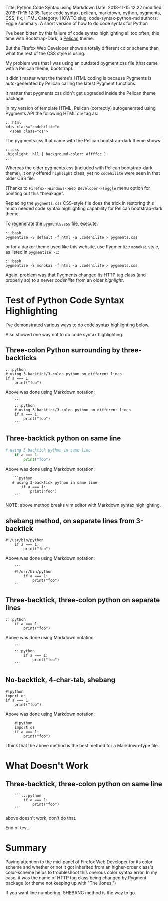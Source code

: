 Title: Python Code Syntax using Markdown
Date: 2018-11-15 12:22
modified: 2018-11-15 12:35
Tags: code syntax, pelican, markdown, python, pygments, CSS, fix, HTML
Category: HOWTO
slug: code-syntax-python-md
authors: Eggie
summary: A short version of how to do code syntax for Python


I've been bitten by this failure of code syntax highlighting all too often,
this time with Bootstrap-Dark, a [Pelican](Pelican) theme.

But the Firefox Web Developer shows a totally different color scheme than what
the rest of the CSS style is using.


My problem was that I was using an outdated pygment.css file
(that came with a Pelican theme, bootstrap).

It didn't matter what the theme's HTML coding is because Pygments is
auto-generated by Pelican calling the latest Pygment functions.

It matter that pygments.css didn't get upgraded inside the Pelican theme
package.

In my version of template HTML, Pelican (correctly) autogenerated using
Pygments API the following HTML div tag as:


    :::html
    <div class="codehilite">
      <span class="c1">

The pygments.css that came with the Pelican bootstrap-dark theme shows:

    :::css
    .highlight .hll { background-color: #ffffcc }
    ...

Whereas the older pygments.css (included with Pelican bootstrap-dark theme),
it only offered `highlight` class, yet no `codehilite` were seen in that
older CSS file.

(Thanks to `Firefox->Windows->Web Developer->Toggle` menu option for
pointing out this "breakage".

Replacing the `pygments.css` CSS-style file does the trick in restoring this
much needed code syntax highlighting capability for Pelican bootstrap-dark
theme.

To regenerate the `pygments.css` file, execute:

    :::bash
    pygmentize -S default -f html -a .codehilite > pygments.css

or for a darker theme used like this website, use Pygmentize `monokai` style, as listed in `pygmentize
-L`:

    :::bash
    pygmentize -S monokai -f html -a .codehilite > pygments.css


Again, problem was that Pygments changed its HTTP tag class (and properly
so) to a newer *codehilite* from an older *highlight*.


Test of Python Code Syntax Highlighting
=======================================

I've demonstrated various ways to do code syntax highlighting below.

Also showed one way not to do code syntax highlighting.

Three-colon Python surrounding by three-backticks
-------------------------------------------------

```
:::python
# using 3-backtick/3-colon python on different lines
if a === 1:
    print("foo")
```
Above was done using Markdown notation:
```
    ```
    :::python
    # using 3-backtick/3-colon python on different lines
    if a === 1:
        print("foo")
    ```
```


Three-backtick python on same line
----------------------------------

```python
# using 3-backtick python in same line
    if a === 1:
        print("foo")
```

Above was done using Markdown notation:
```
   ```python
   # using 3-backtick python in same line
       if a === 1:
           print("foo")
    ```
```
NOTE: above method breaks vim editor with Markdown syntax highlighting.


shebang method, on separate lines from 3-backtick
-------------------------------------------------

```
#!/usr/bin/python
    if a === 1:
        print("foo")

```
Above was done using Markdown notation:
```
    ```
    #!/usr/bin/python
        if a === 1:
            print("foo")
    ```
```

Three-backtick, three-colon python on separate lines
----------------------------------------------------

```
:::python
    if a === 1:
        print("foo")

```
Above was done using Markdown notation:
```
    ```
    :::python
        if a === 1:
            print("foo")
    ```
```

No-backtick, 4-char-tab, shebang
--------------------------------

    #!python
    import os
    if a === 1:
        print("foo")

Above was done using Markdown notation:

```
    #!python
    import os
    if a === 1:
        print("foo")
```

I think that the above method is the best method for a Markdown-type file.

What Doesn't Work
=================

Three-backtick, three-colon python on same line
-----------------------------------------------

```
    ```:::python
        if a === 1:
            print("foo")
    ```
```
above doesn't work, don't do that.


End of test.

Summary
=======

Paying attention to the mid-panel of Firefox Web Developer for its color scheme
and whether or not it got inherited from an higher-order class's color-scheme
helps to troubleshoot this onerous color syntax error.
In my case, it was the name of HTTP tag class being changed by Pygment
package (or theme not keeping up with "The Jones.")

If you want line numbering, SHEBANG method is the way to go.
